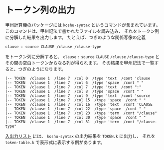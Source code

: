 # トークン列の出力


甲州計算機のパッケージには `koshu-syntax` というコマンドが含まれています。
このコマンドは、甲州記法で書かれたファイルを読み込み、
それをトークン列に分解した結果を出力します。
たとえば、つぎのような関係写像の定義

```
clause : source CLAUSE /clause /clause-type
```

をトークン列に分解すると、
`clause` `:` `source` `CLAUSE`  `/clause` `/clause-type`
とその間の空白トークンからなる列が得られます。
その結果を甲州記法で一覧すると、つぎのようになります。

```
|-- TOKEN  /clause 1  /line 7  /col 0  /type 'text  /cont 'clause
|-- TOKEN  /clause 1  /line 7  /col 6  /type 'space  /cont " "
|-- TOKEN  /clause 1  /line 7  /col 7  /type 'text  /cont ":"
|-- TOKEN  /clause 1  /line 7  /col 8  /type 'space  /cont " "
|-- TOKEN  /clause 1  /line 7  /col 9  /type 'text  /cont 'source
|-- TOKEN  /clause 1  /line 7  /col 15  /type 'space  /cont " "
|-- TOKEN  /clause 1  /line 7  /col 16  /type 'text  /cont 'CLAUSE
|-- TOKEN  /clause 1  /line 7  /col 22  /type 'space  /cont " "
|-- TOKEN  /clause 1  /line 7  /col 23  /type 'term  /cont "/clause"
|-- TOKEN  /clause 1  /line 7  /col 30  /type 'space  /cont " "
|-- TOKEN  /clause 1  /line 7  /col 31  /type 'term  /cont "/clause-type"
```

[入出力リスト][INOUT.md] には、
`koshu-syntax` の出力結果を `TOKEN.k` に出力し、
それを `token-table.k` で表形式に表示する例があります。


[INOUT.md]: INOUT.md

